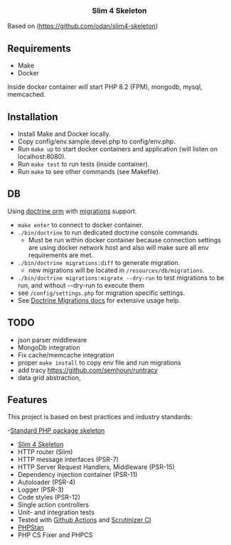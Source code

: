 <h3 align="center">Slim 4 Skeleton</h3>

Based on (https://github.com/odan/slim4-skeleton)

## Requirements

* Make
* Docker

Inside docker container will start PHP 8.2 (FPM), mongodb, mysql, memcached.

## Installation

- Install Make and Docker locally.
- Copy config/env.sample.devel.php to config/env.php.
- Run `make up` to start docker containers and application (will listen on localhost:8080).
- Run `make test` to run tests (inside container).
- Run `make` to see other commands (see Makefile).

## DB

Using [doctrine orm](https://www.doctrine-project.org/projects/orm.html) with [migrations](https://www.doctrine-project.org/projects/migrations.html) support.

- `make enter` to connect to docker container.
- `./bin/doctrine` to run dedicated doctrine console commands.
  - Must be run within docker container because connection settings are using docker network host and also will make sure all env requirements are met.
- `./bin/doctrine migrations:diff` to generate migration.
  - new migrations will be located in `/resources/db/migrations`.
- `./bin/doctrine migrations:migrate --dry-run` to test migrations to be run, and without --dry-run to execute them
- see `/config/settings.php` for migration specific settings.
- See [Doctrine Migrations docs](https://www.doctrine-project.org/projects/doctrine-migrations/en/3.7/reference/managing-migrations.html) for extensive usage help.

## TODO
- json parser middleware
- MongoDb integration
- Fix cache/memcache integration
- proper `make install` to copy env file and run migrations
- add tracy https://github.com/semhoun/runtracy
- data grid abstraction, 

## Features

This project is based on best practices and industry standards:

-[Standard PHP package skeleton](https://github.com/php-pds/skeleton)
- [Slim 4 Skeleton](https://github.com/odan/slim4-skeleton)
- HTTP router (Slim)
- HTTP message interfaces (PSR-7)
- HTTP Server Request Handlers, Middleware (PSR-15)
- Dependency injection container (PSR-11)
- Autoloader (PSR-4)
- Logger (PSR-3)
- Code styles (PSR-12)
- Single action controllers
- Unit- and integration tests
- Tested with [Github Actions](https://github.com/odan/slim4-skeleton/actions) and [Scrutinizer CI](https://scrutinizer-ci.com/)
- [PHPStan](https://github.com/phpstan/phpstan)
- PHP CS Fixer and PHPCS
